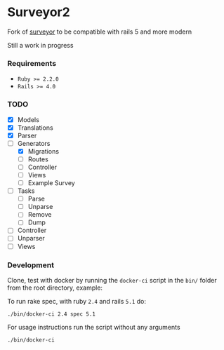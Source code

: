 # Surveyor2

Fork of [surveyor](https://github.com/NUBIC/surveyor) to be compatible with rails 5 and more modern

Still a work in progress

### Requirements

* `Ruby >= 2.2.0`
* `Rails >= 4.0 `

### TODO

* [X] Models
* [X] Translations
* [X] Parser
* [ ] Generators
  * [X] Migrations 
  * [ ] Routes
  * [ ] Controller
  * [ ] Views
  * [ ] Example Survey
* [ ] Tasks
  * [ ] Parse
  * [ ] Unparse
  * [ ] Remove
  * [ ] Dump
* [ ] Controller
* [ ] Unparser
* [ ] Views

### Development

Clone, test with docker by running the `docker-ci` script in the `bin/` folder from the root directory, example:

To run rake spec, with ruby `2.4` and rails `5.1` do:

`./bin/docker-ci 2.4 spec 5.1`

For usage instructions run the script without any arguments

`./bin/docker-ci`
